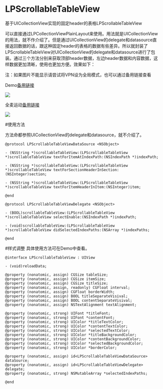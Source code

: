 # LPScrollableTableView

基于UICollectionView实现的固定header的表格LPScrollableTableView

可以直接通过LPCollectionViewPlainLayout来使用。用法就是UICollectionView的用法，就不作介绍了。但是通过UICollectionView的delegate和datasource直接返回数据的话，跟这种固定header的表格的数据有些差异。所以就封装了LPScrollableTableView对UICollectionView的delegate和datasource进行了包装。通过三个方法分别来获取顶部header数据，左边header数据和内容数据，这样数据更加清晰，使用也更加方便。效果如下：

注：如果图片不能显示请尝试将VPN设为全局模式，也可以通过备用链接查看

Demo[备用链接](http://g.picphotos.baidu.com/album/s%3D680%3Bq%3D90/sign=fdab84b5fe1986184547ec8c7ad65f4e/4ec2d5628535e5dda9a1a40b70c6a7efcf1b6250.jpg)

![](https://github.com/xiaofei86/LPScrollableTableView/raw/master/Images/1.gif)

全麦运动[备用链接](http://h.picphotos.baidu.com/album/s%3D680%3Bq%3D90/sign=7d23e6eb4dfbfbedd859357748cb860b/a044ad345982b2b7f72e4e1037adcbef77099bb4.jpg)

![](https://github.com/xiaofei86/LPScrollableTableView/raw/master/Images/2.png)

#使用方法

方法命都参照UICollectionView的delegate和datasource，就不介绍了。

	@protocol LPScrollableTableViewDataSource <NSObject>
	
	- (NSString *)scrollableTableView:(LPScrollableTableView *)scrollableTableView textForItemAtIndexPath:(NSIndexPath *)indexPath;
	
	- (NSString *)scrollableTableView:(LPScrollableTableView *)scrollableTableView textForSectionHeaderInSection:(NSInteger)section;
	
	- (NSString *)scrollableTableView:(LPScrollableTableView *)scrollableTableView textForItemHeaderInItem:(NSInteger)item;
	
	@end
	
	@protocol LPScrollableTableViewDelegate <NSObject>
	
	- (BOOL)scrollableTableView:(LPScrollableTableView *)scrollableTableView selectEnable:(NSIndexPath *)indexPath;
	
	- (void)scrollableTableView:(LPScrollableTableView *)scrollableTableView didSelectedIndexPaths:(NSArray *)indexPaths;
	
	@end
	
#样式调整
具体使用方法可在Demo中查看。

	@interface LPScrollableTableView : UIView
	
	- (void)reloadData;
	
	@property (nonatomic, assign) CGSize tableSize;
	@property (nonatomic, assign) CGSize itemSize;
	@property (nonatomic, assign) CGSize titleSize;
	@property (nonatomic, assign, readonly) CGFloat interval;
	@property (nonatomic, assign) CGFloat borderWidth;
	@property (nonatomic, assign) BOOL titleSeparateVisival;
	@property (nonatomic, assign) BOOL contentSeparateVisival;
	@property (nonatomic, assign) NSTextAlignment textAlignment;
	
	@property (nonatomic, strong) UIFont *titleFont;
	@property (nonatomic, strong) UIFont *contentFont;
	@property (nonatomic, strong) UIColor *titleTextColor;
	@property (nonatomic, strong) UIColor *contentTextColor;
	@property (nonatomic, strong) UIColor *selectedTextColor;
	@property (nonatomic, strong) UIColor *titleBackgroundColor;
	@property (nonatomic, strong) UIColor *contentBackgroundColor;
	@property (nonatomic, strong) UIColor *selectedBackgroundColor;
	@property (nonatomic, strong) UIColor *borderColor;
	
	@property (nonatomic, assign) id<LPScrollableTableViewDataSource> dataSource;
	@property (nonatomic, assign) id<LPScrollableTableViewDelegate> delegate;
	@property (nonatomic, strong) NSMutableArray *selectedIndexPaths;
	
	@end




